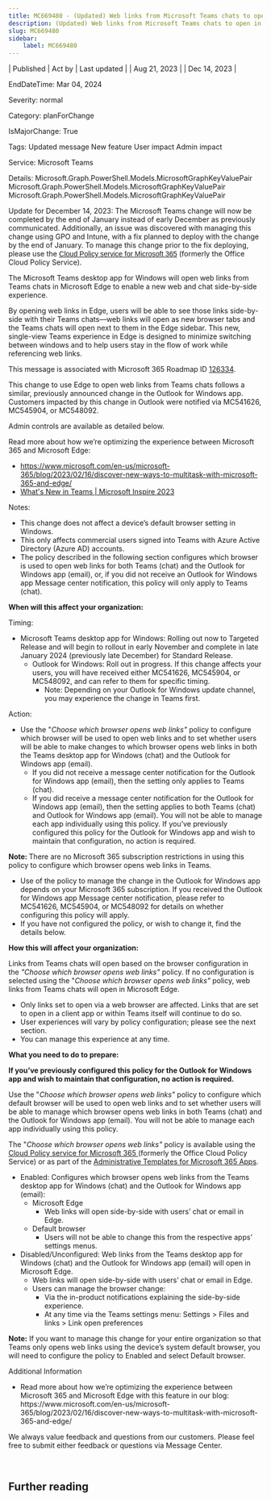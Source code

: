 ```yaml
---
title: MC669480 - (Updated) Web links from Microsoft Teams chats to open in Microsoft Edge; Teams chat will open side-by-side with link
description: (Updated) Web links from Microsoft Teams chats to open in Microsoft Edge; Teams chat will open side-by-side with link
slug: MC669480
sidebar:
    label: MC669480
---
```


| Published | Act by | Last updated |
| Aug 21, 2023 |  | Dec 14, 2023 |

EndDateTime: Mar 04, 2024

Severity: normal

Category: planForChange

IsMajorChange: True

Tags: Updated message New feature User impact Admin impact

Service: Microsoft Teams

Details: Microsoft.Graph.PowerShell.Models.MicrosoftGraphKeyValuePair Microsoft.Graph.PowerShell.Models.MicrosoftGraphKeyValuePair Microsoft.Graph.PowerShell.Models.MicrosoftGraphKeyValuePair

<p>Update for December 14, 2023: The Microsoft Teams change will now be completed by the end of January instead of early December as previously communicated. Additionally, an issue was discovered with managing this change using GPO and Intune, with a fix planned to deploy with the change by the end of January. To manage this change prior to the fix deploying, please use the <a href="https://learn.microsoft.com/deployoffice/admincenter/overview-cloud-policy" target="_blank" style="background-color: rgb(255, 255, 255); font-family: sans-serif; font-weight: 400;">Cloud Policy service for Microsoft 365</a> (formerly the Office Cloud Policy Service).</p><p>The Microsoft Teams desktop app for Windows will open web links from Teams chats in Microsoft Edge to enable a new web and chat side-by-side experience.
</p><p>By opening web links in Edge, users will be able to see those links side-by-side with their Teams chats—web links will open as new browser tabs and the Teams chats will open next to them in the Edge sidebar. This new, single-view Teams experience in Edge is designed to minimize switching between windows and to help users stay in the flow of work while referencing web links.&nbsp;</p><p>This message is associated with Microsoft 365 Roadmap ID <a href="https://www.microsoft.com/microsoft-365/roadmap?filters=&amp;searchterms=126334" target="_blank">126334</a>.&nbsp;</p><p>This change to use Edge to open web links from Teams chats follows a similar, previously announced change in the Outlook for Windows app. Customers impacted by this change in Outlook were notified via MC541626, MC545904, or MC548092. 
</p><p>Admin controls are available as detailed below. 
</p><p>Read more about how we’re optimizing the experience between Microsoft 365 and Microsoft Edge:
</p><ul><li><a href="https://www.microsoft.com/en-us/microsoft-365/blog/2023/02/16/discover-new-ways-to-multitask-with-microsoft-365-and-edge/" target="_blank">https://www.microsoft.com/en-us/microsoft-365/blog/2023/02/16/discover-new-ways-to-multitask-with-microsoft-365-and-edge/</a>&nbsp;&nbsp;</li><li><a href="https://techcommunity.microsoft.com/t5/microsoft-teams-blog/what-s-new-in-microsoft-teams-microsoft-inspire-2023/ba-p/3855657" target="_blank">What's New in Teams | Microsoft Inspire 2023</a></li></ul><p>Notes: 
</p><ul><li>This change does not affect a device’s default browser setting in Windows.</li><li>This only affects commercial users signed into Teams with Azure Active Directory (Azure AD) accounts.</li><li>The policy described in the following section configures which browser is used to open web links for both Teams (chat) and the Outlook for Windows app (email), or, if you did not receive an Outlook for Windows app Message center notification, this policy will only apply to Teams (chat).</li></ul><p><b>When will this affect your organization:</b><br></p><p>Timing: 
</p><ul><li>Microsoft Teams desktop app for Windows: Rolling out now to Targeted Release and will begin to rollout in early November and complete in late January 2024 (previously late December) for Standard Release.<ul><li>Outlook for Windows: Roll out in progress.  If this change affects your users, you will have received either MC541626, MC545904, or MC548092, and can refer to them for specific timing.<ul><li>Note: Depending on your Outlook for Windows update channel, you may experience the change in Teams first.</li></ul></li></ul></li></ul><p>Action:
</p><ul><li>Use the "<i>Choose which browser opens web links"</i> policy to configure which browser will be used to open web links and to set whether users will be able to make changes to which browser opens web links in both the Teams desktop app for Windows (chat) and the Outlook for Windows app (email).<ul><li>If you did not receive a message center notification for the Outlook for Windows app (email), then the setting only applies to Teams (chat).</li><li>If you did receive a message center notification for the Outlook for Windows app (email), then the setting applies to both Teams (chat) and Outlook for Windows app (email). You will not be able to manage each app individually using this policy. If you’ve previously configured this policy for the Outlook for Windows app and wish to maintain that configuration, no action is required.</li></ul></li></ul><p><b>Note: </b>There are no Microsoft 365 subscription restrictions in using this policy to configure which browser opens web links in Teams.
</p><ul><li>Use of the policy to manage the change in the Outlook for Windows app depends on your Microsoft 365 subscription. If you received the Outlook for Windows app Message center notification, please refer to MC541626, MC545904, or MC548092 for details on whether configuring this policy will apply.</li><li>If you have not configured the policy, or wish to change it, find the details below.</li></ul><p><b>How this will affect your organization:</b><br></p><p>Links from Teams chats will open based on the browser configuration in the<i>&nbsp;"Choose which browser opens web links"</i> policy.  If no configuration is selected using the "<i>Choose which browser opens web links"</i> policy, web links from Teams chats will open in Microsoft Edge.
</p><ul><li>Only links set to open via a web browser are affected. Links that are set to open in a client app or within Teams itself will continue to do so.</li><li>User experiences will vary by policy configuration; please see the next section.</li><li>You can manage this experience at any time.</li></ul><p><b>What you need to do to prepare:</b><br></p><p><b>If you’ve previously configured this policy for the Outlook for Windows app and wish to maintain that configuration, no action is required.
</b></p><p>Use the "<i>Choose which browser opens web links"</i> policy to configure which default browser will be used to open web links and to set whether users will be able to manage which browser opens web links in both Teams (chat) and the Outlook for Windows app (email). You will not be able to manage each app individually using this policy.
</p><p>The "<i>Choose which browser opens web links"</i> policy is available using the <a href="https://learn.microsoft.com/en-us/deployoffice/admincenter/overview-cloud-policy" target="_blank">Cloud Policy service for Microsoft 365 </a>(formerly the Office Cloud Policy Service) or as part of the <a href="https://www.microsoft.com/download/details.aspx?id=49030" target="_blank">Administrative Templates for Microsoft 365 Apps</a>.</p><ul><li>Enabled: Configures which browser opens web links from the Teams desktop app for Windows (chat) and the Outlook for Windows app (email):<ul><li>Microsoft Edge<ul><li>Web links will open side-by-side with users’ chat or email in Edge.</li></ul></li><li>Default browser<ul><li>Users will not be able to change this from the respective apps’ settings menus.</li></ul></li></ul></li><li>Disabled/Unconfigured: Web links from the Teams desktop app for Windows (chat) and the Outlook for Windows app (email) will open in Microsoft Edge.<ul><li>Web links will open side-by-side with users’ chat or email in Edge.</li><li>Users can manage the browser change:<ul><li>Via the in-product notifications explaining the side-by-side experience.</li><li>At any time via the Teams settings menu: Settings &gt; Files and links &gt; Link open preferences</li></ul></li></ul></li></ul><p><b>Note:</b> If you want to manage this change for your entire organization so that Teams only opens web links using the device’s system default browser, you will need to configure the policy to Enabled and select Default browser.</p><p>Additional Information
</p><ul><li>Read more about how we’re optimizing the experience between Microsoft 365 and Microsoft Edge with this feature in our blog: https://www.microsoft.com/en-us/microsoft-365/blog/2023/02/16/discover-new-ways-to-multitask-with-microsoft-365-and-edge/&nbsp;&nbsp;</li></ul><p>We always value feedback and questions from our customers. Please feel free to submit either feedback or questions via Message Center.
</p><p><br></p>

## Further reading
